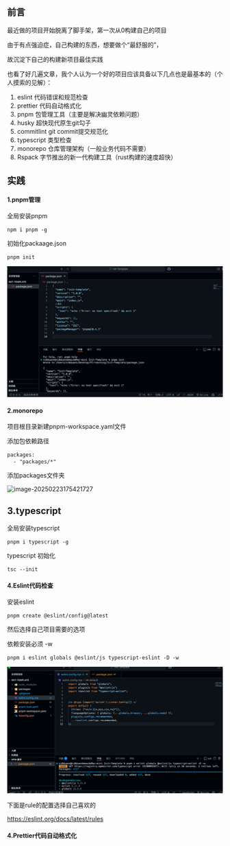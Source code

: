 ## 前言

最近做的项目开始脱离了脚手架，第一次从0构建自己的项目

由于有点强迫症，自己构建的东西，想要做个“最舒服的”，

故沉淀下自己的构建新项目最佳实践

也看了好几遍文章，我个人认为一个好的项目应该具备以下几点也是最基本的（个人摸索的见解）：

1. eslint 代码错误和规范检查
2. prettier 代码自动格式化
3. pnpm 包管理工具（主要是解决幽灵依赖问题）
4. husky 超快现代原生git勾子
5. commitlint git commit提交规范化
6. typescript 类型检查
7. monorepo 仓库管理架构（一般业务代码不需要）
8. Rspack 字节推出的新一代构建工具（rust构建的速度超快）

## 实践

#### 1.pnpm管理

全局安装pnpm

```
npm i pnpm -g
```

初始化packaage.json

```
pnpm init
```

![image-20250223174204317](img/image-20250223174204317.png)

#### 2.monorepo

项目根目录新建pnpm-workspace.yaml文件

添加包依赖路径

```
packages:
  - "packages/*"
```

添加packages文件夹

![image-20250223175421727](img/image-20250223175421727.png)

## 3.typescript

全局安装typescript

```
pnpm i typescript -g
```

typescript 初始化

```
tsc --init
```

#### 4.Eslint代码检查

安装eslint

```
pnpm create @eslint/config@latest
```

然后选择自己项目需要的选项

依赖安装必须 -w

```
pnpm i eslint globals @eslint/js typescript-eslint -D -w
```

![image-20250223183917410](img/image-20250223183917410.png)

下面是rule的配置选择自己喜欢的

https://eslint.org/docs/latest/rules

#### 4.Prettier代码自动格式化
